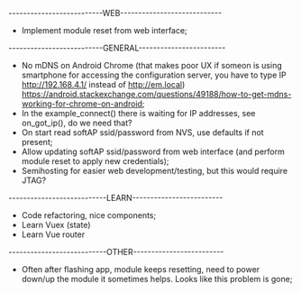 --------------------------WEB----------------------------
- Implement module reset from web interface;


--------------------------GENERAL------------------------
- No mDNS on Android Chrome (that makes poor UX if someon is using smartphone for accessing the configuration server, you have to type IP http://192.168.4.1/ instead of http://em.local) https://android.stackexchange.com/questions/49188/how-to-get-mdns-working-for-chrome-on-android;
- In the example_connect() there is waiting for IP addresses, see on_got_ip(), do we need that?
- On start read softAP ssid/password from NVS, use defaults if not present;
- Allow updating softAP ssid/password from web interface (and perform module reset to apply new credentials);
- Semihosting for easier web development/testing, but this would require JTAG?

---------------------------LEARN-------------------------
- Code refactoring, nice components;
- Learn Vuex (state)
- Learn Vue router

---------------------------OTHER-------------------------
- Often after flashing app, module keeps resetting, need to power down/up the module it sometimes helps. Looks like this problem is gone;

